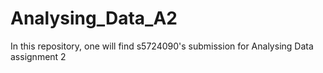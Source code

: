# Analysing_Data_A2
In this repository, one will find s5724090's submission for Analysing Data assignment 2
